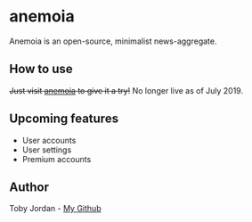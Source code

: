 # anemoia
Anemoia is an open-source, minimalist news-aggregate.

## How to use
~~Just visit [anemoia](https://anemoia.tech) to give it a try!~~ No longer live as of July 2019.

## Upcoming features
* User accounts
* User settings
* Premium accounts

## Author
Toby Jordan - [My Github](github.com/tobyjordan)
